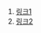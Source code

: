 1. [링크1](https://leetcode.com/explore/challenge/card/september-leetcoding-challenge-2021/640/week-5-september-29th-september-30th/3993/)
2. [링크2](https://leetcode.com/problems/partition-to-k-equal-sum-subsets/)